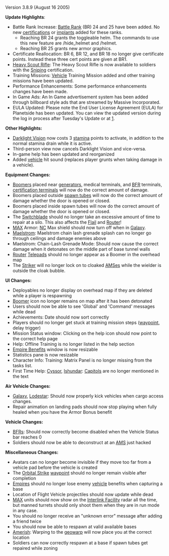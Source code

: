 Version 3.8.9 (August 16 2005)

**Update Highlights**:

- Battle Rank Increase: [Battle Rank](../terminology/Battle_Rank.md) (BR) 24 and
  25 have been added. No new
  [certifications](../certifications/Certifications.md) or
  [implants](../implants/Implants.md) added for these ranks.
  - Reaching BR 24 grants the toggleable helm. The commands to use this new
    feature are /hide_helmet and /helmet.
  - Reaching BR 25 grants new armor graphics.
- Certificate Reallocation: BR 6, BR 12, and BR 18 no longer give certificate
  points. Instead these three cert points are given at BR1.
- [Heavy Scout Rifle](../weapons/Heavy_Scout_Rifle.md): The Heavy Scout Rifle is
  now available to soldiers with the [Sniping](../certifications/Sniping.md)
  certification.
- Training Missions: [Vehicle](../vehicles/Vehicle.md) Training Mission added
  and other training missions have been updated.
- Performance Enhancements: Some performance enhancements changes have been
  made.
- In Game Ads: An In Game advertisement system has been added through billboard
  style ads that are streamed by Massive Incorporated.
- EULA Updated: Please note the End User License Agreement (EULA) for Planetside
  has been updated. You can view the updated version during the log in process
  after Tuesday's Update or at
  [1](http://planetside.station.sony.com/policies/license_agreement.jsp).

**Other Highlights:**

- [Darklight Vision](../implants/Darklight_Vision.md) now costs 3
  [stamina](../terminology/Stamina.md) points to activate, in addition to the
  normal stamina drain while it is active.
- Third-person view now cancels Darklight Vision and vice-versa.
- In-game help has been updated and reorganized
- Added [vehicle](../vehicles/Vehicle.md) hit sound (replaces player grunts when
  taking damage in a vehicle).

**Equipment Changes:**

- [Boomers](../weapons/Adaptive_Construction_Engine.md#remote-detonated-charge-boomer) placed near
  [generators](../items/Generator.md), medical terminals, and
  [BFR](../vehicles/BattleFrame_Robotics.md) terminals,
  [certification terminals](../items/Certification_Terminal.md) will now do the correct
  amount of damage.
- Boomers placed outside [spawn tubes](../items/Respawn_Tube.md) will now do the correct
  amount of damage whether the door is opened or closed.
- Boomers placed inside spawn tubes will now do the correct amount of damage
  whether the door is opened or closed.
- The [Switchblade](../items/Switchblade.md) should no longer take an excessive
  amount of time to repair at a silo. This also affects the
  [Flail](../vehicles/Flail.md) and [Router](../vehicles/Router.md)!
- [MAX](../items/Mechanized_Assault_Exo-Suit.md) Armor:
  [NC](../etc/New_Conglomerate.md) Max shield should now turn off when in
  [Galaxy](../vehicles/Galaxy.md).
- [Maelstrom](../weapons/Maelstrom.md): Maelstrom chain lash grenade splash can
  no longer go through ceilings and damage enemies above
- Maelstrom: Chain-Lash Grenade Mode: Should now cause the correct damage when
  it detonates on the middle part of base tunnel walls
- [Router](../vehicles/Router.md) [Telepads](../weapons/Telepad.md) should no
  longer appear as a Boomer in the overhead map
- The [Striker](../weapons/Striker.md) will no longer lock on to cloaked
  [AMSes](../vehicles/Advanced_Mobile_Station.md) while the wielder is outside
  the cloak bubble.

**UI Changes:**

- Deployables no longer display on overhead map if they are deleted while a
  player is respawning
- [Boomer](../weapons/Adaptive_Construction_Engine.md#Boomer) icon no longer
  remains on map after it has been detonated
- Users should now be able to see 'Global' and 'Command' messages while dead
- Achievements: Date should now sort correctly
- Players should no longer get stuck at training mission steps
  ([waypoint](../terminology/Waypoint.md), delay trigger)
- Mission Status window: Clicking on the help icon should now point to the
  correct help page
- Help: Offline Training is no longer listed in the help section
- [Empire Benefits](../terminology/Empire_Benefit.md) window is now resizable
- Statistics pane is now resizable
- Character Info: Training: Matrix Panel is no longer missing from the tasks
  list.
- First Time Help: [Cyssor](../locations/Cyssor.md),
  [Ishundar](../locations/Ishundar.md): [Capitols](../locations/Capitol.md) are
  no longer mentioned in the text

**Air Vehicle Changes:**

- [Galaxy](../vehicles/Galaxy.md), [Lodestar](../vehicles/Lodestar.md): Should
  now properly kick vehicles when cargo access changes.
- Repair animation on landing pads should now stop playing when fully healed
  when you have the Armor Bonus benefit

**Vehicle Changes:**

- [BFRs](../vehicles/BattleFrame_Robotics.md): Should now correctly become
  disabled when the Vehicle Status bar reaches 0
- Soldiers should now be able to deconstruct at an
  [AMS](../vehicles/Advanced_Mobile_Station.md) just hacked

**Miscellaneous Changes:**

- Avatars can no longer become invisible if they move too far from a vehicle pad
  before the vehicle is created
- The [Orbital Strike](../commands/Orbital_Strike.md)
  [waypoint](../terminology/Waypoint.md) should no longer remain visible after
  completion
- [Empires](../terminology/Empire.md) should no longer lose enemy
  [vehicle](../vehicles/Vehicle.md) benefits when capturing a base
- Location of Flight Vehicle projectiles should now update while dead
- [MAX](../items/Mechanized_Assault_Exo-Suit.md) units should now show on the
  [Interlink Facility](../locations/Interlink.md) radar all the time, but
  manned turrets should only shoot them when they are in run mode in any case.
- You should no longer receive an "unknown error" message after adding a friend
  twice
- You should now be able to respawn at valid available bases
- [Amerish](../locations/Amerish.md): Warping to the
  [geowarp](../locations/Geowarp.md) will now place you at the correct location
- Soldiers can now correctly respawn at a base if spawn tubes get repaired while
  zoning


